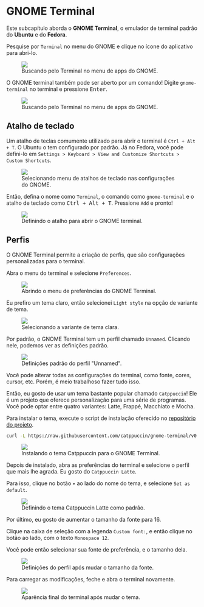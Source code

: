 # GNOME Terminal

Este subcapítulo aborda o **GNOME Terminal**, o emulador de terminal padrão do **Ubuntu** e do **Fedora**.

Pesquise por `Terminal` no menu do GNOME e clique no ícone do aplicativo para abri-lo.

<figure>
<img src="./searching_terminal_on_ubuntu.png" />
<figcaption>Buscando pelo Terminal no menu de apps do GNOME.</figcaption>
</figure>

O GNOME terminal também pode ser aberto por um comando!
Digite `gnome-terminal` no terminal e pressione <kbd>Enter</kbd>.

<figure>
<img src="./opening_terminal_from_terminal.gif" />
<figcaption>Buscando pelo Terminal no menu de apps do GNOME.</figcaption>
</figure>

## Atalho de teclado

Um atalho de teclas comumente utilizado para abrir o terminal é `Ctrl + Alt + T`.
O Ubuntu o tem configurado por padrão.
Já no Fedora, você pode defini-lo em `Settings > Keyboard > View and Customize Shortcuts > Custom Shortcuts`.

<figure>
<img src="./opening_keybord_settings.png" />
<figcaption>Selecionando menu de atalhos de teclado nas configurações do GNOME.</figcaption>
</figure>

Então, defina o nome como `Terminal`, o comando como `gnome-terminal` e o atalho de teclado como <kbd>Ctrl + Alt + T</kbd>.
Pressione `Add` e pronto!

<figure>
<img src="setting_terminal_shortcut.png" />
<figcaption>Definindo o atalho para abrir o GNOME terminal.</figcaption>
</figure>

## Perfis

O GNOME Terminal permite a criação de perfis, que são configurações personalizadas para o terminal.

Abra o menu do terminal e selecione `Preferences`.

<figure>
<img src="opening_preferences.png" />
<figcaption>Abrindo o menu de preferências do GNOME Terminal.</figcaption>
</figure>

Eu prefiro um tema claro, então selecionei `Light style` na opção de variante de tema.

<figure>
<img src="preferences.png" />
<figcaption>Selecionando a variante de tema clara.</figcaption>
</figure>

Por padrão, o GNOME Terminal tem um perfil chamado `Unnamed`.
Clicando nele, podemos ver as definições padrão.

<figure>
<img src="profile.png" />
<figcaption>Definições padrão do perfil "Unnamed".</figcaption>
</figure>

Você pode alterar todas as configurações do terminal, como fonte, cores, cursor, etc.
Porém, é meio trabalhoso fazer tudo isso.

Então, eu gosto de usar um tema bastante popular chamado `Catppuccin`!
Ele é um projeto que oferece personalização para uma série de programas.
Você pode optar entre quatro variantes: Latte, Frappé, Macchiato e Mocha.

Para instalar o tema, execute o script de instalação oferecido no [repositório do projeto](https://github.com/catppuccin/gnome-terminal?tab=readme-ov-file#usage).

```bash
curl -L https://raw.githubusercontent.com/catppuccin/gnome-terminal/v0.3.0/install.py | python3 -
```

<figure>
<img src="installing_catppuccin.png" />
<figcaption>Instalando o tema Catppuccin para o GNOME Terminal.</figcaption>
</figure>

Depois de instalado, abra as preferências do terminal e selecione o perfil que mais lhe agrada.
Eu gosto do `Catppuccin Latte`.

Para isso, clique no botão `▾` ao lado do nome do tema, e selecione `Set as default`.

<figure>
<img src="setting_theme.png" />
<figcaption>Definindo o tema Catppuccin Latte como padrão.</figcaption>
</figure>

Por último, eu gosto de aumentar o tamanho da fonte para 16.

Clique na caixa de seleção com a legenda `Custom font:`, e então clique no botão ao lado, com o texto `Monospace 12`.

Você pode então selecionar sua fonte de preferência, e o tamanho dela.

<figure>
<img src="changed_font_size.png" />
<figcaption>Definições do perfil após mudar o tamanho da fonte.</figcaption>
</figure>

Para carregar as modificações, feche e abra o terminal novamente.

<figure>
<img src="result.png" />
<figcaption>Aparência final do terminal após mudar o tema.</figcaption>
</figure>
